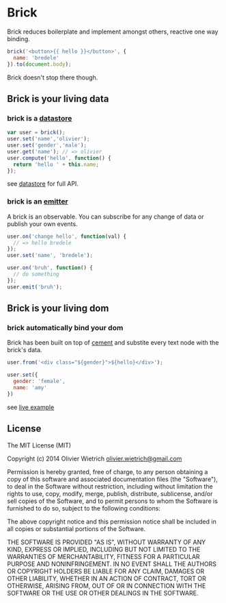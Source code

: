 # Brick

Brick reduces boilerplate and implement amongst others, reactive one way binding.

```js
brick('<button>{{ hello }}</button>', {
  name: 'bredele'
}).to(document.body);
```

Brick doesn't stop there though. 

<!--Despite its small size (3kb) Brick allows you to create or extend attributes, create or extend elements and way more.-->



<!--It put aside the concept of MVC-->

<!--What if MVC is not the right solution? It's more an architectural pattern and a UI library should not force you-->

## Brick is your living data

### brick is a [datastore](http://github.com/bredele/datastore)

```js
var user = brick();
user.set('name','olivier');
user.set('gender','male');
user.get('name'); // => olivier
user.compute('hello', function() {
  return 'hello ' + this.name;
});
```
see [datastore](http://github.com/bredele/datastore) for full API.

### brick is an [emitter](http://github.com/component/emitter)

A brick is an observable. You can subscribe for any change of data or publish your own events.

```js
user.on('change hello', function(val) { 
  // => hello bredele
});
user.set('name', 'bredele');

user.on('bruh', function() {
  // do something
});
user.emit('bruh');
```

## Brick is your living dom

### brick automatically bind your dom

Brick has been built on top of [cement](http://github.com/bredele/cement) and substite every text node with the brick's data.

```js
user.from('<div class="${gender}">${hello}</div>');

user.set({
  gender: 'female',
  name: 'amy'
})
```
see [live example]()



## License

The MIT License (MIT)

Copyright (c) 2014 Olivier Wietrich <olivier.wietrich@gmail.com>

Permission is hereby granted, free of charge, to any person obtaining a copy of this software and associated documentation files (the "Software"), to deal in the Software without restriction, including without limitation the rights to use, copy, modify, merge, publish, distribute, sublicense, and/or sell copies of the Software, and to permit persons to whom the Software is furnished to do so, subject to the following conditions:

The above copyright notice and this permission notice shall be included in all copies or substantial portions of the Software.

THE SOFTWARE IS PROVIDED "AS IS", WITHOUT WARRANTY OF ANY KIND, EXPRESS OR IMPLIED, INCLUDING BUT NOT LIMITED TO THE WARRANTIES OF MERCHANTABILITY, FITNESS FOR A PARTICULAR PURPOSE AND NONINFRINGEMENT. IN NO EVENT SHALL THE AUTHORS OR COPYRIGHT HOLDERS BE LIABLE FOR ANY CLAIM, DAMAGES OR OTHER LIABILITY, WHETHER IN AN ACTION OF CONTRACT, TORT OR OTHERWISE, ARISING FROM, OUT OF OR IN CONNECTION WITH THE SOFTWARE OR THE USE OR OTHER DEALINGS IN THE SOFTWARE.
